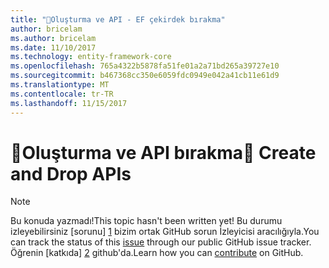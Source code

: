 ```yaml
---
title: "Oluşturma ve API - EF çekirdek bırakma"
author: bricelam
ms.author: bricelam
ms.date: 11/10/2017
ms.technology: entity-framework-core
ms.openlocfilehash: 765a4322b5878fa51fe01a2a71bd265a39727e10
ms.sourcegitcommit: b467368cc350e6059fdc0949e042a41cb11e61d9
ms.translationtype: MT
ms.contentlocale: tr-TR
ms.lasthandoff: 11/15/2017
---
```

# <a name="-create-and-drop-apis"></a><span data-ttu-id="19ad3-102">🔧Oluşturma ve API bırakma</span><span class="sxs-lookup"><span data-stu-id="19ad3-102">🔧 Create and Drop APIs</span></span>

> [!NOTE]
> <span data-ttu-id="19ad3-103">Bu konuda yazmadı!</span><span class="sxs-lookup"><span data-stu-id="19ad3-103">This topic hasn't been written yet!</span></span> <span data-ttu-id="19ad3-104">Bu durumu izleyebilirsiniz [sorunu] [ 1] bizim ortak GitHub sorun İzleyicisi aracılığıyla.</span><span class="sxs-lookup"><span data-stu-id="19ad3-104">You can track the status of this [issue][1] through our public GitHub issue tracker.</span></span> <span data-ttu-id="19ad3-105">Öğrenin [katkıda] [ 2] github'da.</span><span class="sxs-lookup"><span data-stu-id="19ad3-105">Learn how you can [contribute][2] on GitHub.</span></span>


  [1]: https://github.com/aspnet/EntityFramework.Docs/issues/549
  [2]: https://github.com/aspnet/EntityFramework.Docs/blob/master/CONTRIBUTING.md
